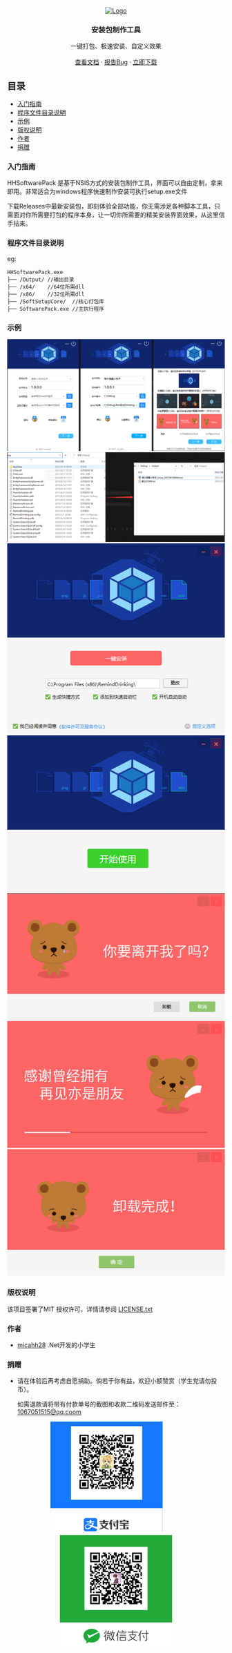 
<p align="center">
  <a href="https://github.com/micahh28/HHSoftwarePack">
    <img src="Doc/favicon.ico" alt="Logo" width="80" height="80">
  </a>

  <h3 align="center">安装包制作工具</h3>
  <p align="center">
    一键打包、极速安装、自定义效果
    <br />
    <br />
    <a href="https://github.com/micahh28/HHSoftwarePack/blob/main/README.md">查看文档</a>
    ·
    <a href="https://github.com/micahh28/hhgiftcash/issues">报告Bug</a>
    ·
    <a href="https://github.com/micahh28/HHSoftwarePack/releases">立即下载</a>
  </p>

</p>


## 目录

- [入门指南](#入门指南)
- [程序文件目录说明](#程序文件目录说明)
- [示例](#示例)
- [版权说明](#版权说明)
- [作者](#作者)
- [捐赠](#捐赠)

### 入门指南
HHSoftwarePack 是基于NSIS方式的安装包制作工具，界面可以自由定制，拿来即用。非常适合为windows程序快速制作安装可执行setup.exe文件

下载Releases中最新安装包，即刻体验全部功能，你无需涉足各种脚本工具，只需面对你所需要打包的程序本身，让一切你所需要的精美安装界面效果，从这里信手拈来。

### 程序文件目录说明
eg:

```
HHSoftwarePack.exe
├── /Output/ //输出目录
├── /x64/    //64位所需dll
├── /x86/    //32位所需dll
├── /SoftSetupCore/  //核心打包库
├── SoftwarePack.exe //主执行程序

```

### 示例

<img src="Doc/1.png">
<img src="Doc/2.png">
<img src="Doc/3.png">
<img src="Doc/4.png">
<img src="Doc/5.png">
<img src="Doc/6.png">
<img src="Doc/7.png">

### 版权说明

该项目签署了MIT 授权许可，详情请参阅 [LICENSE.txt](https://github.com/micahh28/HHSoftwarePack/blob/main/LICENSE)

### 作者

- [micahh28](https://github.com/micahh28) .Net开发的小学生


### 捐赠

- 请在体验后再考虑自愿捐助。倘若于你有益，欢迎小额赞赏（学生党请勿投币）。

  如需退款请将带有付款单号的截图和收款二维码发送邮件至：1067051515@qq.coom

<p align="center">
 <img src="Doc/Alipay.JPG" alt="Logo" width="260" height="260">
   &nbsp;&nbsp;&nbsp;&nbsp;&nbsp;&nbsp;&nbsp;&nbsp;&nbsp;&nbsp;
 <img src="Doc/WeChat.JPG" alt="Logo" width="260" height="260">
</p>


